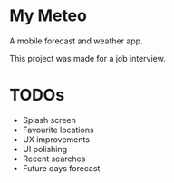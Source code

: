 # My Meteo

A mobile forecast and weather app.

This project was made for a job interview.

# TODOs
* Splash screen
* Favourite locations
* UX improvements
* UI polishing
* Recent searches
* Future days forecast
